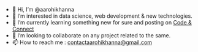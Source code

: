 - 👋 Hi, I’m @aarohikhanna
- 👀 I’m interested in data science, web development & new technologies.
- 🌱 I’m currently learning something new for sure and posting on
<a class="libutton" href="https://www.linkedin.com/build-relation/newsletter-follow?entityUrn=7050059494227066880" target="_blank">Code & Connect </a>
- 💞️ I’m looking to collaborate on any project related to the same.
- 📫 How to reach me : contactaarohikhanna@gmail.com

<!---
aarohikhanna/aarohikhanna is a ✨ special ✨ repository because its `README.md` (this file) appears on your GitHub profile.
You can click the Preview link to take a look at your changes.
--->

